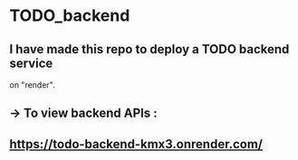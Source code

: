 # TODO_backend

## I have made this repo to deploy a TODO backend service
on "render".

## -> To view backend APIs : 

## https://todo-backend-kmx3.onrender.com/